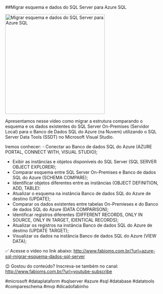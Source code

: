 ##Migrar esquema e dados do SQL Server para Azure SQL

<img src="https://fabioms.com.br//uploads/youtube/TEiATwLhF8A.png" alt="Migrar esquema e dados do SQL Server para Azure SQL" title="Azure SQL (Database, Pools, Serverless, Hyperscale, Managed Instance, Virtual Machines)" width="320"/>

Apresentamos nesse vídeo como migrar a estrutura comparando o esquema e os dados existentes do SQL Server On-Premises (Servidor Local) para o Banco de Dados SQL do Azure (na Nuvem) utilizando o SQL Server Data Tools (SSDT) no Microsoft Visual Studio. 

Iremos conhecer:
- Conectar ao Banco de dados SQL do Azure (AZURE PORTAL, CONNECT WITH, VISUAL STUDIO);
- Exibir as instâncias e objetos disponíveis do SQL Server (SQL SERVER OBJECT EXPLORER);
- Comparar esquema entre SQL Server On-Premises e Banco de dados SQL do Azure (SCHEMA COMPARE);
- Identificar objetos diferentes entre as instâncias (OBJECT DEFINITION, ADD, TABLE):
- Atualizar o esquema na instância Banco de dados SQL do Azure de destino (UPDATE);
- Comparar os dados existentes entre tabelas On-Premieses e do Banco de dados SQL do Azure (DATA COMPARISON);
- Identificar registros diferentes (DIFFERENT RECORDS, ONLY IN SOURCE, ONLY IN TARGET, IDENTICAL RECORDS);
- Atualizar os registros na instância Banco de dados SQL do Azure de destino (UPDATE TARGET);
- Visualizar os dados na instância Banco de dados SQL do Azure (VIEW DATA);

✅ Acesse o vídeo no link abaixo:
http://www.fabioms.com.br/?url=azure-sql-migrar-esquema-dados-sql-server

😉 Gostou do conteúdo? Inscreva-se também no canal:
http://www.fabioms.com.br/?url=youtube-subscribe 

#microsoft #dataplataform #sqlserver #azure #sql #database #datatools #compareschema #mvp #dicadofabinho